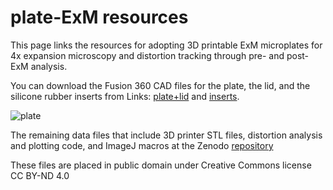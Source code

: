 # plate-ExM resources
This page links the resources for adopting 3D printable ExM microplates for 4x expansion microscopy and distortion tracking through pre- and post-ExM analysis.

You can download the Fusion 360 CAD files for the plate, the lid, and the silicone rubber inserts from Links: [plate+lid](https://a360.co/40CkanE/) and [inserts](https://a360.co/40CkanE/).

![plate](https://github.com/ijayas/plate-ExM/assets/71890503/1d4382a9-13ba-45c5-9248-dbe6dd18a55a)


The remaining data files that include 3D printer STL files, distortion analysis and plotting code, and ImageJ macros at the Zenodo [repository](https://zenodo.org/records/8381689)

These files are placed in public domain under Creative Commons license CC BY-ND 4.0
